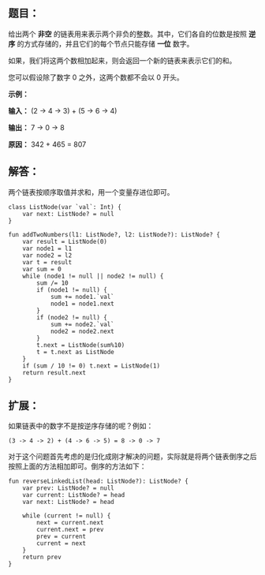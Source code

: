 ## 题目：

给出两个 **非空** 的链表用来表示两个非负的整数。其中，它们各自的位数是按照 **逆序** 的方式存储的，并且它们的每个节点只能存储 **一位** 数字。

如果，我们将这两个数相加起来，则会返回一个新的链表来表示它们的和。

您可以假设除了数字 0 之外，这两个数都不会以 0 开头。

**示例：**

**输入：** (2 -> 4 -> 3) + (5 -> 6 -> 4)

**输出：** 7 -> 0 -> 8

**原因：** 342 + 465 = 807

## 解答：

两个链表按顺序取值并求和，用一个变量存进位即可。

	class ListNode(var `val`: Int) {
        var next: ListNode? = null
    }

	fun addTwoNumbers(l1: ListNode?, l2: ListNode?): ListNode? {
		var result = ListNode(0)
		var node1 = l1
		var node2 = l2
		var t = result
		var sum = 0
		while (node1 != null || node2 != null) {
			sum /= 10
			if (node1 != null) {
				sum += node1.`val`
				node1 = node1.next
			}
			if (node2 != null) {
				sum += node2.`val`
				node2 = node2.next
			}
			t.next = ListNode(sum%10)
			t = t.next as ListNode
		}
		if (sum / 10 != 0) t.next = ListNode(1)
		return result.next
	}

## 扩展：

如果链表中的数字不是按逆序存储的呢？例如：

	(3 -> 4 -> 2) + (4 -> 6 -> 5) = 8 -> 0 -> 7

对于这个问题首先考虑的是归化成刚才解决的问题，实际就是将两个链表倒序之后按照上面的方法相加即可。倒序的方法如下：

	fun reverseLinkedList(head: ListNode?): ListNode? {
		var prev: ListNode? = null
		var current: ListNode? = head
		var next: ListNode? = head

		while (current != null) {
			next = current.next
			current.next = prev
			prev = current
			current = next
		}
		return prev
	}
